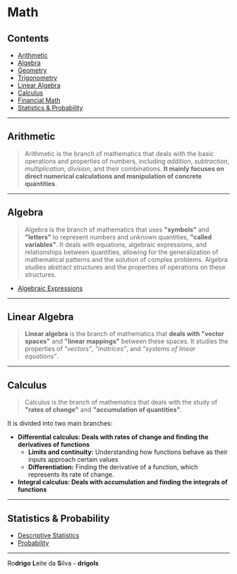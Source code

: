 # Math

## Contents

 - [Arithmetic](#arithmetic)
 - [Algebra](#algebra)
 - [Geometry](modules/geometry)
 - [Trigonometry](modules/trigonometry)
 - [Linear Algebra](#linear-algebra)
 - [Calculus](#calculus)
 - [Financial Math](modules/financial-math)
 - [Statistics & Probability](#stats-prop)

---

<div id="arithmetic"></div>

## Arithmetic

> Arithmetic is the branch of mathematics that deals with the basic operations and properties of numbers, including *addition*, *subtraction*, *multiplication*, *division*, and their combinations. **It mainly focuses on direct numerical calculations and manipulation of concrete quantities**.

---

<div id="algebra"></div>

## Algebra

> Algebra is the branch of mathematics that uses **"symbols"** and **"letters"** to represent numbers and unknown quantities, **"called variables"**. It deals with equations, algebraic expressions, and relationships between quantities, allowing for the generalization of mathematical patterns and the solution of complex problems. Algebra studies abstract structures and the properties of operations on these structures.

 - [Algebraic Expressions](modules/algebra/algebraic-expressions)


---

<div id="linear-algebra"></div>

## Linear Algebra

> **Linear algebra** is the branch of mathematics that **deals with "vector spaces"** and **"linear mappings"** between these spaces. It studies the properties of *"vectors"*, *"matrices"*, and *"systems of linear equations"*.

---

<div id="differential-calculus"></div>

## Calculus

> Calculus is the branch of mathematics that deals with the study of **"rates of change"** and **"accumulation of quantities"**.

It is divided into two main branches:

 - **Differential calculus: Deals with rates of change and finding the derivatives of functions**
   - **Limits and continuity:** Understanding how functions behave as their inputs approach certain values
   - **Differentiation:** Finding the derivative of a function, which represents its rate of change.
 - **Integral calculus: Deals with accumulation and finding the integrals of functions**

---

<div id="stats-prop"></div>

## Statistics & Probability

 - [Descriptive Statistics](modules/stats-prop/descriptive-statistics.md)
 - [Probability](modules/stats-prop/probability.md)

---

Ro**drigo** **L**eite da **S**ilva - **drigols**
